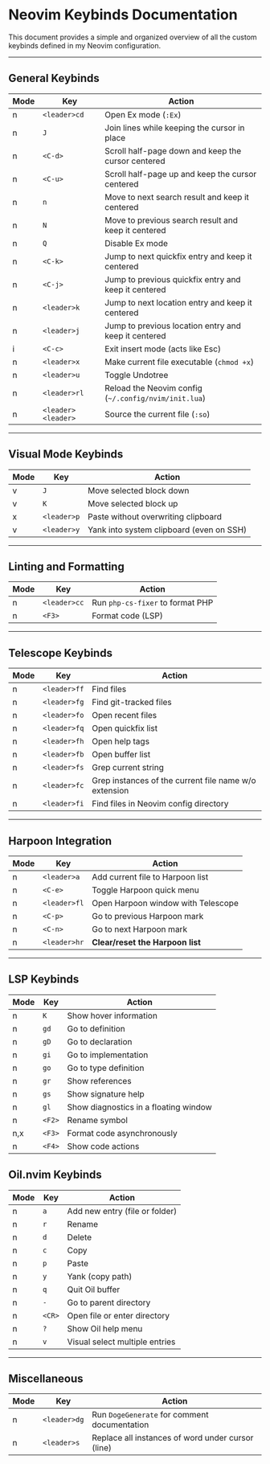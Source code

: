 # Neovim Keybinds Documentation

This document provides a simple and organized overview of all the custom keybinds defined in my Neovim configuration.

---

## General Keybinds

| Mode | Key               | Action                                                      |
|------|------------------|-------------------------------------------------------------|
| n    | `<leader>cd`     | Open Ex mode (`:Ex`)                                        |
| n    | `J`              | Join lines while keeping the cursor in place                |
| n    | `<C-d>`          | Scroll half-page down and keep the cursor centered          |
| n    | `<C-u>`          | Scroll half-page up and keep the cursor centered            |
| n    | `n`              | Move to next search result and keep it centered             |
| n    | `N`              | Move to previous search result and keep it centered         |
| n    | `Q`              | Disable Ex mode                                             |
| n    | `<C-k>`          | Jump to next quickfix entry and keep it centered            |
| n    | `<C-j>`          | Jump to previous quickfix entry and keep it centered        |
| n    | `<leader>k`      | Jump to next location entry and keep it centered            |
| n    | `<leader>j`      | Jump to previous location entry and keep it centered        |
| i    | `<C-c>`          | Exit insert mode (acts like Esc)                            |
| n    | `<leader>x`      | Make current file executable (`chmod +x`)                   |
| n    | `<leader>u`      | Toggle Undotree                                             |
| n    | `<leader>rl`     | Reload the Neovim config (`~/.config/nvim/init.lua`)        |
| n    | `<leader><leader>` | Source the current file (`:so`)                           |

---

## Visual Mode Keybinds

| Mode | Key            | Action                                              |
|------|----------------|-----------------------------------------------------|
| v    | `J`            | Move selected block down                            |
| v    | `K`            | Move selected block up                              |
| x    | `<leader>p`    | Paste without overwriting clipboard                 |
| v    | `<leader>y`    | Yank into system clipboard (even on SSH)            |

---

##  Linting and Formatting

| Mode | Key        | Action                                 |
|------|------------|----------------------------------------|
| n    | `<leader>cc` | Run `php-cs-fixer` to format PHP     |
| n    | `<F3>`     | Format code (LSP)                      |

---

##  Telescope Keybinds

| Mode | Key          | Action                                                |
|------|--------------|-------------------------------------------------------|
| n    | `<leader>ff` | Find files                                            |
| n    | `<leader>fg` | Find git-tracked files                                |
| n    | `<leader>fo` | Open recent files                                     |
| n    | `<leader>fq` | Open quickfix list                                    |
| n    | `<leader>fh` | Open help tags                                        |
| n    | `<leader>fb` | Open buffer list                                      |
| n    | `<leader>fs` | Grep current string                                   |
| n    | `<leader>fc` | Grep instances of the current file name w/o extension |
| n    | `<leader>fi` | Find files in Neovim config directory                 |

---

## Harpoon Integration

| Mode | Key          | Action                                         |
|------|--------------|------------------------------------------------|
| n    | `<leader>a`  | Add current file to Harpoon list              |
| n    | `<C-e>`      | Toggle Harpoon quick menu                     |
| n    | `<leader>fl` | Open Harpoon window with Telescope            |
| n    | `<C-p>`      | Go to previous Harpoon mark                   |
| n    | `<C-n>`      | Go to next Harpoon mark                       |
| n    | `<leader>hr` | **Clear/reset the Harpoon list**              |

---

## LSP Keybinds

| Mode   | Key      | Action                             |
|--------|----------|------------------------------------|
| n      | `K`      | Show hover information             |
| n      | `gd`     | Go to definition                   |
| n      | `gD`     | Go to declaration                  |
| n      | `gi`     | Go to implementation               |
| n      | `go`     | Go to type definition              |
| n      | `gr`     | Show references                    |
| n      | `gs`     | Show signature help                |
| n      | `gl`     | Show diagnostics in a floating window |
| n      | `<F2>`   | Rename symbol                      |
| n,x    | `<F3>`   | Format code asynchronously         |
| n      | `<F4>`   | Show code actions                  |

## Oil.nvim Keybinds

| Mode | Key    | Action                         |
| ---- | ------ | ------------------------------ |
| n    | `a`    | Add new entry (file or folder) |
| n    | `r`    | Rename                         |
| n    | `d`    | Delete                         |
| n    | `c`    | Copy                           |
| n    | `p`    | Paste                          |
| n    | `y`    | Yank (copy path)               |
| n    | `q`    | Quit Oil buffer                |
| n    | `-`    | Go to parent directory         |
| n    | `<CR>` | Open file or enter directory   |
| n    | `?`    | Show Oil help menu             |
| n    | `v`    | Visual select multiple entries |

---

## Miscellaneous

| Mode | Key          | Action                                               |
|------|--------------|------------------------------------------------------|
| n    | `<leader>dg` | Run `DogeGenerate` for comment documentation         |
| n    | `<leader>s`  | Replace all instances of word under cursor (line)    |



